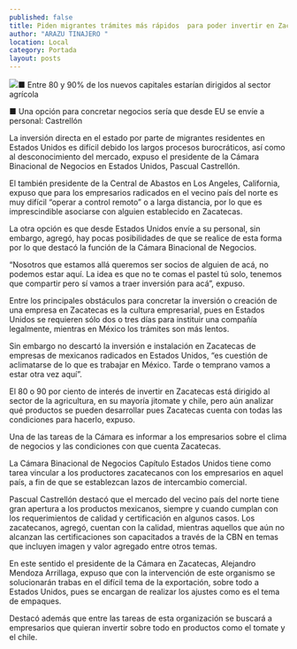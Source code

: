 ```yaml
---
published: false
title: Piden migrantes trámites más rápidos  para poder invertir en Zacatecas
author: "ARAZU TINAJERO "
location: Local
category: Portada
layout: posts
---
```


![](http://i.imgur.com/0sHnBwCm.jpg)■ Entre 80 y 90% de los nuevos capitales estarían dirigidos al sector agrícola

■ Una opción para concretar negocios sería que desde EU se envíe a personal: Castrellón

La inversión directa en el estado por parte de migrantes residentes en Estados Unidos es difícil debido los largos procesos burocráticos, así como al desconocimiento del mercado, expuso el presidente de la Cámara Binacional de Negocios en Estados Unidos, Pascual Castrellón.

El también presidente de la Central de Abastos en Los Angeles, California, expuso que para los empresarios radicados en el vecino país del norte es muy difícil “operar a control remoto” o a larga distancia, por lo que es imprescindible asociarse con alguien establecido en Zacatecas.

La otra opción es que desde Estados Unidos envíe a su personal, sin embargo, agregó, hay pocas posibilidades de que se realice de esta forma por lo que destacó la función de la Cámara Binacional de Negocios.

“Nosotros que estamos allá queremos ser socios de alguien de acá, no podemos estar aquí. La idea es que no te comas el pastel tú solo, tenemos que compartir pero sí vamos a traer inversión para acá”, expuso.

Entre los principales obstáculos para concretar la inversión o creación de una empresa en Zacatecas es la cultura empresarial, pues en Estados Unidos se requieren sólo dos o tres días para instituir una compañía legalmente, mientras en México los trámites son más lentos.

Sin embargo no descartó la inversión e instalación en Zacatecas de empresas de mexicanos radicados en Estados Unidos, “es cuestión de aclimatarse de lo que es trabajar en México. Tarde o temprano vamos a estar otra vez aquí”.

El 80 o 90 por ciento de interés de invertir en Zacatecas está dirigido al sector de la agricultura, en su mayoría jitomate y chile, pero aún analizar qué productos se pueden desarrollar pues Zacatecas cuenta con todas las condiciones para hacerlo, expuso.

Una de las tareas de la Cámara es informar a los empresarios sobre el clima de negocios y las condiciones con que cuenta Zacatecas.

La Cámara Binacional de Negocios Capítulo Estados Unidos tiene como tarea vincular a los productores zacatecanos con los empresarios en aquel país, a fin de que se establezcan lazos de intercambio comercial.

Pascual Castrellón destacó que el mercado del vecino país del norte tiene gran apertura a los productos mexicanos, siempre y cuando cumplan con los requerimientos de calidad y certificación en algunos casos.
Los zacatecanos, agregó, cuentan con la calidad, mientras aquellos que aún no alcanzan las certificaciones son capacitados a través de la CBN en temas que incluyen imagen y valor agregado entre otros temas.

En este sentido el presidente de la Cámara en Zacatecas, Alejandro Mendoza Arrillaga, expuso que con la intervención de este organismo se solucionarán trabas en el difícil tema de la exportación, sobre todo a Estados Unidos, pues se encargan de realizar los ajustes como es el tema de empaques.

Destacó además que entre las tareas de esta organización se buscará a empresarios que quieran invertir sobre todo en productos como el tomate y el chile.

